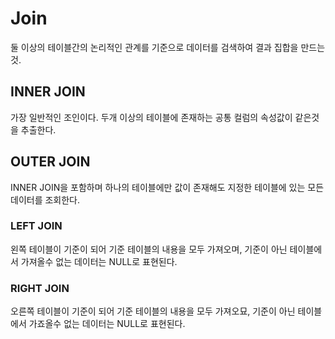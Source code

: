# Join
둘 이상의 테이블간의 논리적인 관계를 기준으로 데이터를 검색하여 결과 집합을 만드는것.

## INNER JOIN
가장 일반적인 조인이다.
두개 이상의 테이블에 존재하는 공통 컬럼의 속성값이 같은것을 추출한다.

## OUTER JOIN
INNER JOIN을 포함하며 하나의 테이블에만 값이 존재해도 지정한 테이블에 있는 모든 데이터를 조회한다.

### LEFT JOIN
왼쪽 테이블이 기준이 되어 기준 테이블의 내용을 모두 가져오며, 기준이 아닌 테이블에서 가져올수 없는 데이터는 NULL로 표현된다.

### RIGHT JOIN
오른쪽 테이블이 기준이 되어 기준 테이블의 내용을 모두 가져오묘, 기준이 아닌 테이블에서 가죠올수 없는 데이터는 NULL로 표현된다.